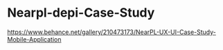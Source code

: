 # Nearpl-depi-Case-Study
https://www.behance.net/gallery/210473173/NearPL-UX-UI-Case-Study-Mobile-Application
